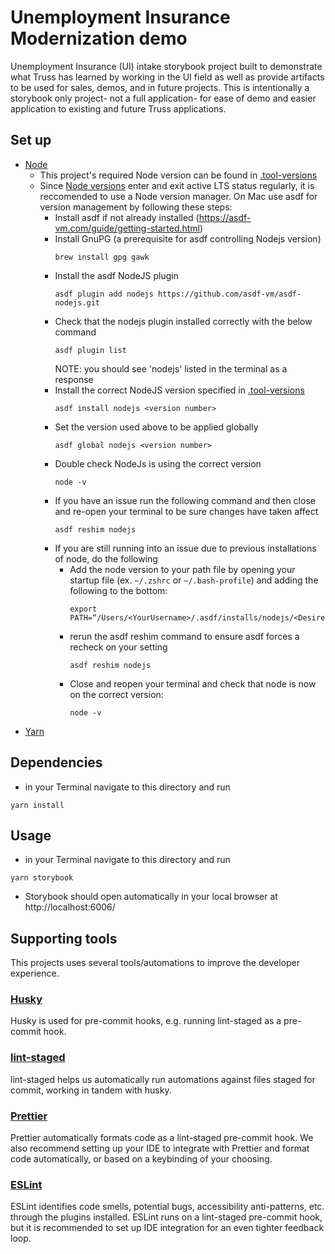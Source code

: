 # Unemployment Insurance Modernization demo

Unemployment Insurance (UI) intake storybook project built to demonstrate what Truss has learned by working in the UI field as well as provide artifacts to be used for sales, demos, and in future projects. This is intentionally a storybook only project- not a full application- for ease of demo and easier application to existing and future Truss applications.

## Set up

- [Node](https://nodejs.org/en/download/)
  - This project's required Node version can be found in [.tool-versions](./.tool-versions)
  - Since [Node versions](https://nodejs.org/en/about/releases/) enter and exit active LTS status regularly, it is reccomended to use a Node version manager. On Mac use asdf for version management by following these steps:
    - Install asdf if not already installed (https://asdf-vm.com/guide/getting-started.html)
    - Install GnuPG (a prerequisite for asdf controlling Nodejs version)
      ```
      brew install gpg gawk
      ```
    - Install the asdf NodeJS plugin
      ```
      asdf plugin add nodejs https://github.com/asdf-vm/asdf-nodejs.git
      ```
    - Check that the nodejs plugin installed correctly with the below command
      ```
      asdf plugin list
      ```
      NOTE: you should see 'nodejs' listed in the terminal as a response
    - Install the correct NodeJS version specified in [.tool-versions](./.tool-versions)
      ```
      asdf install nodejs <version number>
      ```
    - Set the version used above to be applied globally
      ```
      asdf global nodejs <version number>
      ```
    - Double check NodeJs is using the correct version
      ```
      node -v
      ```
    - If you have an issue run the following command and then close and re-open your terminal to be sure changes
      have taken affect
      ```
      asdf reshim nodejs
      ```
    - If you are still running into an issue due to previous installations of node, do the following
      - Add the node version to your path file by opening your startup file (ex. `~/.zshrc` or `~/.bash-profile`)
        and adding the following to the bottom:
        ```
        export PATH=“/Users/<YourUsername>/.asdf/installs/nodejs/<DesiredVersion>//bin:$PATH”
        ```
      - rerun the asdf reshim command to ensure asdf forces a recheck on your setting
        ```
        asdf reshim nodejs
        ```
      - Close and reopen your terminal and check that node is now on the correct version:
        ```
        node -v
        ```
- [Yarn](https://classic.yarnpkg.com/lang/en/docs/install/)

## Dependencies

- in your Terminal navigate to this directory and run

```
yarn install
```

## Usage

- in your Terminal navigate to this directory and run

```
yarn storybook
```

- Storybook should open automatically in your local browser at http://localhost:6006/

## Supporting tools

This projects uses several tools/automations to improve the developer experience.

### [Husky](https://typicode.github.io/husky/#/)

Husky is used for pre-commit hooks, e.g. running lint-staged as a pre-commit hook.

### [lint-staged](https://github.com/okonet/lint-staged)

lint-staged helps us automatically run automations against files staged for commit, working in tandem with husky.

### [Prettier](https://prettier.io/)

Prettier automatically formats code as a lint-staged pre-commit hook.
We also recommend setting up your IDE to integrate with Prettier and format code automatically, or based on a keybinding of your choosing.

### [ESLint](https://eslint.org/)

ESLint identifies code smells, potential bugs, accessibility anti-patterns, etc. through the plugins installed.
ESLint runs on a lint-staged pre-commit hook, but it is recommended to set up IDE integration for an even tighter feedback loop.
